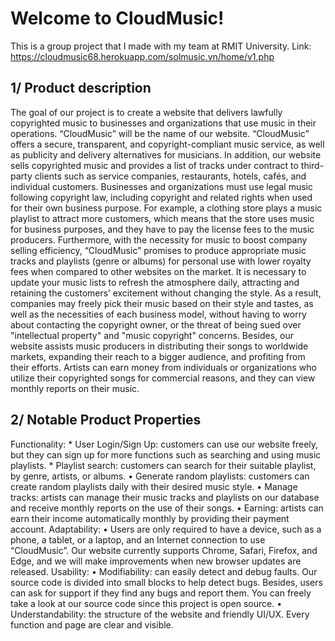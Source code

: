 <h1>Welcome to CloudMusic!</h1>

This is a group project that I made with my team at RMIT University. 
Link: https://cloudmusic68.herokuapp.com/solmusic.vn/home/v1.php

<h2>1/ Product description</h2>

The goal of our project is to create a website that delivers lawfully copyrighted music to businesses and organizations that use music in their operations. “CloudMusic” will be the name of our website. “CloudMusic” offers a secure, transparent, and copyright-compliant music service, as well as publicity and delivery alternatives for musicians. In addition, our website sells copyrighted music and provides a list of tracks under contract to third-party clients such as service companies, restaurants, hotels, cafés, and individual customers. 
Businesses and organizations must use legal music following copyright law, including copyright and related rights when used for their own business purpose. For example, a clothing store plays a music playlist to attract more customers, which means that the store uses music for business purposes, and they have to pay the license fees to the music producers. Furthermore, with the necessity for music to boost company selling efficiency, “CloudMusic” promises to produce appropriate music tracks and playlists (genre or albums) for personal use with lower royalty fees when compared to other websites on the market. It is necessary to update your music lists to refresh the atmosphere daily, attracting and retaining the customers’ excitement without changing the style. As a result, companies may freely pick their music based on their style and tastes, as well as the necessities of each business model, without having to worry about contacting the copyright owner, or the threat of being sued over "intellectual property" and "music copyright" concerns. Besides, our website assists music producers in distributing their songs to worldwide markets, expanding their reach to a bigger audience, and profiting from their efforts. Artists can earn money from individuals or organizations who utilize their copyrighted songs for commercial reasons, and they can view monthly reports on their music. 

<h2>2/ Notable Product Properties</h2>
Functionality: 
* User Login/Sign Up: customers can use our website freely, but they can sign up for more functions such as searching and using music playlists. 
* Playlist search: customers can search for their suitable playlist, by genre, artists, or albums. 
•	Generate random playlists: customers can create random playlists daily with their desired music style. 
•	Manage tracks: artists can manage their music tracks and playlists on our database and receive monthly reports on the use of their songs. 
•	Earning: artists can earn their income automatically monthly by providing their payment account. 
Adaptability:
•	Users are only required to have a device, such as a phone, a tablet, or a laptop, and an Internet connection to use “CloudMusic”. Our website currently supports Chrome, Safari, Firefox, and Edge, and we will make improvements when new browser updates are released.
Usability:
•	Modifiability: can easily detect and debug faults. Our source code is divided into small blocks to help detect bugs. Besides, users can ask for support if they find any bugs and report them. You can freely take a look at our source code since this project is open source. 
•	Understandability: the structure of the website and friendly UI/UX. Every function and page are clear and visible.

